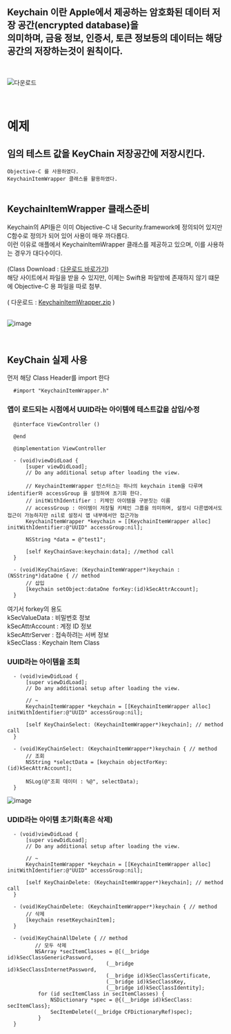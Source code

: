 
## Keychain 이란 Apple에서 제공하는 암호화된 데이터 저장 공간(encrypted database)을<br/> 의미하며, 금융 정보, 인증서, 토큰 정보등의 데이터는 해당 공간의 저장하는것이 원칙이다.

<br/>

![다운로드](https://user-images.githubusercontent.com/66985977/189514014-8e2ab8a0-e16c-46f0-b73c-26a8d17d40e8.png)

<br/>

# 예제
## 임의 테스트 값을 KeyChain 저장공간에 저장시킨다.<br/>
` Objective-C 를 사용하였다. ` <br/>
` KeychainItemWrapper 클래스를 활용하였다. ` <br/>
<br/>

## KeychainItemWrapper 클래스준비
Keychain의 API들은 이미 Objective-C 내 Security.framework에 정의되어 있지만 C함수로 정의가 되어 있어 사용이 매우 까다롭다.<br/>
이런 이유로 애플에서 KeychainItemWrapper 클래스를 제공하고 있으며, 이를 사용하는 경우가 대다수이다.<br/>
<br/>
(Class Download : <a href='https://developer.apple.com/library/ios/samplecode/GenericKeychain/Introduction/Intro.html#//apple_ref/doc/uid/DTS40007797-Intro-DontLinkElementID_2' target='_blank'>다운로드 바로가기</a>)<br/>
해당 사이트에서 파일을 받을 수 있지만, 이제는 Swift용 파일밖에 존재하지 않기 떄문에 Objective-C 용 파일을 따로 첨부.<br/>
<br/>
( 다운로드 : [KeychainItemWrapper.zip](https://github.com/StreetStudy/Solution/files/9541948/KeychainItemWrapper.zip) )<br/>
<br/>

![image](https://user-images.githubusercontent.com/66985977/189516129-78608d05-8527-484a-98e9-618c8b26f4bc.png)<br/>

<br/>

## KeyChain 실제 사용
먼저 해당 Class Header를 import 한다

      #import "KeychainItemWrapper.h"

### 앱이 로드되는 시점에서 UUID라는 아이템에 테스트값을 삽입/수정

      @interface ViewController ()

      @end

      @implementation ViewController

      - (void)viewDidLoad {
          [super viewDidLoad];
          // Do any additional setup after loading the view.

          // KeychainItemWrapper 인스터스는 하나의 keychain item을 다루며 identifier와 accessGroup 을 설정하여 초기화 한다.
          // initWithIdentifier : 키체인 아이템을 구분짓는 이름
          // accessGroup : 아이템이 저장될 키체인 그룹을 의미하며, 설정시 다른앱에서도 접근이 가능하지만 nil로 설정시 앱 내부에서만 접근가능
          KeychainItemWrapper *keychain = [[KeychainItemWrapper alloc] initWithIdentifier:@"UUID" accessGroup:nil];

          NSString *data = @"test1";

          [self KeyChainSave:keychain:data]; //method call
      }

      - (void)KeyChainSave: (KeychainItemWrapper*)keychain :(NSString*)dataOne { // method
          // 삽입
          [keychain setObject:dataOne forKey:(id)kSecAttrAccount];
      }

여기서 forkey의 용도<br/>
kSecValueData : 비밀번호 정보<br/>
kSecAttrAccount : 계정 ID 정보<br/>
kSecAttrServer : 접속하려는 서버 정보<br/>
kSecClass : Keychain Item Class<br/>

### UUID라는 아이템을 조회
      - (void)viewDidLoad {
          [super viewDidLoad];
          // Do any additional setup after loading the view.
            
          // ~
          KeychainItemWrapper *keychain = [[KeychainItemWrapper alloc] initWithIdentifier:@"UUID" accessGroup:nil];

          [self KeyChainSelect: (KeychainItemWrapper*)keychain]; // method call
      }
      
      - (void)KeyChainSelect: (KeychainItemWrapper*)keychain { // method
          // 조회
          NSString *selectData = [keychain objectForKey: (id)kSecAttrAccount];

          NSLog(@"조회 데이터 : %@", selectData);
      }

![image](https://user-images.githubusercontent.com/66985977/189517152-0aeea91a-45ee-4955-a1fb-24c5895eaa6d.png)


### UDID라는 아이템 초기화(혹은 삭제)
      - (void)viewDidLoad {
          [super viewDidLoad];
          // Do any additional setup after loading the view.

          // ~
          KeychainItemWrapper *keychain = [[KeychainItemWrapper alloc] initWithIdentifier:@"UUID" accessGroup:nil];

          [self KeyChainDelete: (KeychainItemWrapper*)keychain]; // method call
      }
      
      - (void)KeyChainDelete: (KeychainItemWrapper*)keychain { // method
          // 삭제
          [keychain resetKeychainItem];
      }
      
      - (void)KeyChainAllDelete { // method
             // 모두 삭제
             NSArray *secItemClasses = @[(__bridge id)kSecClassGenericPassword,
                                    (__bridge id)kSecClassInternetPassword,
                                    (__bridge id)kSecClassCertificate,
                                    (__bridge id)kSecClassKey,
                                    (__bridge id)kSecClassIdentity];
              for (id secItemClass in secItemClasses) {
                  NSDictionary *spec = @{(__bridge id)kSecClass: secItemClass};
                  SecItemDelete((__bridge CFDictionaryRef)spec);
              }
      }
